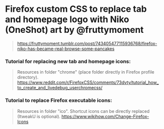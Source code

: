 # Firefox custom CSS to replace tab and homepage logo with Niko (OneShot) art by @fruttymoment 
> https://fruttymoment.tumblr.com/post/743405477115936768/firefox-niko-has-became-real-browse-some-pancakes



### Tutorial for replacing new tab and homepage icons:
> Resources in folder "chrome" (place folder directly in Firefox profile directory).
> https://www.reddit.com/r/FirefoxCSS/comments/73dvty/tutorial_how_to_create_and_livedebug_userchromecss/



### Tutorial to replace Firefox executable icons:
> Resources in folder "ico". Shortcut icons can be directly replaced (ItweakU is optional).
> https://www.wikihow.com/Change-Firefox-Icons
